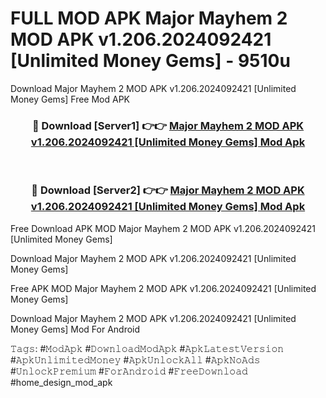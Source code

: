 # FULL MOD APK Major Mayhem 2 MOD APK v1.206.2024092421 [Unlimited Money Gems] - 9510u
Download Major Mayhem 2 MOD APK v1.206.2024092421 [Unlimited Money Gems] Free Mod APK

<div align="center">
<h3>🔴 Download [Server1] 👉👉 <a href="https://apk-comot.site?title=Major_Mayhem_2_MOD_APK_v1.206.2024092421_[Unlimited_Money_Gems]">Major Mayhem 2 MOD APK v1.206.2024092421 [Unlimited Money Gems] Mod Apk</a></h3><br>

<h3>🔴 Download [Server2] 👉👉 <a href="https://apk-comot.site?title=Major_Mayhem_2_MOD_APK_v1.206.2024092421_[Unlimited_Money_Gems]">Major Mayhem 2 MOD APK v1.206.2024092421 [Unlimited Money Gems] Mod Apk</a></h3>
</div>


Free Download APK MOD Major Mayhem 2 MOD APK v1.206.2024092421 [Unlimited Money Gems]

Download Major Mayhem 2 MOD APK v1.206.2024092421 [Unlimited Money Gems] 

Free APK MOD Major Mayhem 2 MOD APK v1.206.2024092421 [Unlimited Money Gems] 

Download Major Mayhem 2 MOD APK v1.206.2024092421 [Unlimited Money Gems] Mod For Android

𝚃𝚊𝚐𝚜: #𝙼𝚘𝚍𝙰𝚙𝚔 #𝙳𝚘𝚠𝚗𝚕𝚘𝚊𝚍𝙼𝚘𝚍𝙰𝚙𝚔 #𝙰𝚙𝚔𝙻𝚊𝚝𝚎𝚜𝚝𝚅𝚎𝚛𝚜𝚒𝚘𝚗 #𝙰𝚙𝚔𝚄𝚗𝚕𝚒𝚖𝚒𝚝𝚎𝚍𝙼𝚘𝚗𝚎𝚢 #𝙰𝚙𝚔𝚄𝚗𝚕𝚘𝚌𝚔𝙰𝚕𝚕 #𝙰𝚙𝚔𝙽𝚘𝙰𝚍𝚜 #𝚄𝚗𝚕𝚘𝚌𝚔𝙿𝚛𝚎𝚖𝚒𝚞𝚖 #𝙵𝚘𝚛𝙰𝚗𝚍𝚛𝚘𝚒𝚍 #𝙵𝚛𝚎𝚎𝙳𝚘𝚠𝚗𝚕𝚘𝚊𝚍 #home_design_mod_apk
